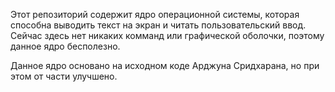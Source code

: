 Этот репозиторий содержит ядро операционной системы, которая способна выводить текст на экран и читать пользовательский ввод.
Сейчас здесь нет никаких комманд или графической оболочки, поэтому данное ядро бесполезно.

Данное ядро основано на исходном коде Арджуна Сридхарана, но при этом от части улучшено.
